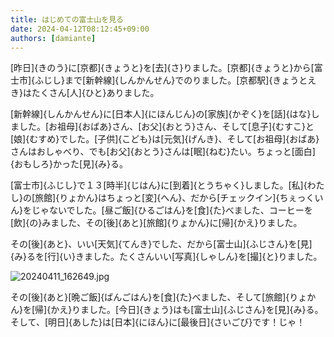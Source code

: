 ```yaml
---
title: はじめての富士山を見る
date: 2024-04-12T08:12:45+09:00
authors: [damiante]
---
```

[昨日]{きのう}に[京都]{きょうと}を[去]{さ}りました。[京都]{きょうと}から[富士市]{ふじし}まで[新幹線]{しんかんせん}でのりました。[京都駅]{きょうとえき}はたくさん[人]{ひと}ありました。

[新幹線]{しんかんせん}に[日本人]{にほんじん}の[家族]{かぞく}を[話]{はな}しました。[お祖母]{おばあ}さん、[お父]{おとう}さん、そして[息子]{むすこ}と[娘]{むすめ}でした。[子供]{こども}は[元気]{げんき}、そして[お祖母]{おばあ}さんはおしゃべり、でも[お父]{おとう}さんは[眠]{ねむ}たい。ちょっと[面白]{おもしろ}かった[見]{み}る。

[富士市]{ふじし}で１３[時半]{じはん}に[到着]{とうちゃく}しました。[私]{わたし}の[旅館]{りょかん}はちょっと[変]{へん}、だから[チェックイン]{ちぇっくいん}をじゃないでした。[昼ご飯]{ひるごはん}を[食]{た}べました、コーヒーを[飲]{の}みました、その[後]{あと}[旅館]{りょかん}に[帰]{かえ}りました。

その[後]{あと}、いい[天気]{てんき}でした、だから[富士山]{ふじさん}を[見]{み}るを[行]{い}きました。たくさんいい[写真]{しゃしん}を[撮]{と}りました。

![20240411_162649.jpg](https://github.com/devhou-se/www-jp/assets/12438044/0c061aab-a611-4917-8722-a91645b7cf4b)

その[後]{あと}[晩ご飯]{ばんごはん}を[食]{た}べました、そして[旅館]{りょかん}を[帰]{かえ}りました。[今日]{きょう}はも[富士山]{ふじさん}を[見]{み}る。そして、[明日]{あした}は[日本]{にほん}に[最後日]{さいごび}です！じゃ！
